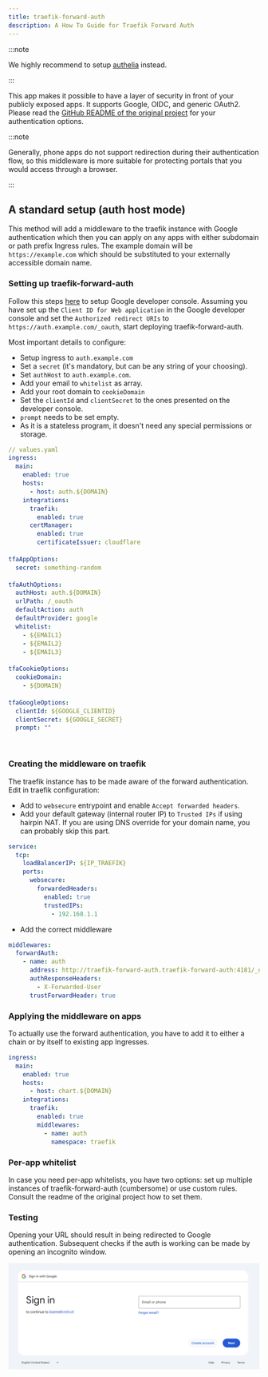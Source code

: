 ```yaml
---
title: traefik-forward-auth
description: A How To Guide for Traefik Forward Auth
---
```


:::note

We highly recommend to setup [authelia](/charts/premium/authelia/docs/Setup-Guide) instead.

:::

This app makes it possible to have a layer of security in front of your publicly exposed apps.
It supports Google, OIDC, and generic OAuth2.
Please read the [GitHub README of the original project](https://github.com/thomseddon/traefik-forward-auth) for your
authentication options.

:::note

Generally, phone apps do not support redirection during their authentication flow, so this middleware is more suitable for
protecting portals that you would access through a browser.

:::

## A standard setup (auth host mode)

This method will add a middleware to the traefik instance with Google authentication which then you can apply on any apps
with either subdomain or path prefix Ingress rules.
The example domain will be `https://example.com` which should be substituted to your externally accessible domain name.

### Setting up traefik-forward-auth
Follow this steps [here](https://github.com/thomseddon/traefik-forward-auth#google) to setup Google developer console.
Assuming you have set up the `Client ID for Web application` in the Google developer console and set the `Authorized redirect URIs` to
`https://auth.example.com/_oauth`, start deploying traefik-forward-auth.

Most important details to configure:
- Setup ingress to `auth.example.com`
- Set a `secret` (it's mandatory, but can be any string of your choosing).
- Set `authHost` to `auth.example.com`.
- Add your email to `whitelist` as array.
- Add your root domain to `cookieDomain`
- Set the `clientId` and `clientSecret` to the ones presented on the developer console. 
- `prompt` needs to be set empty.
- As it is a stateless program, it doesn't need any special permissions or storage.

```yaml
// values.yaml
ingress:
  main:
    enabled: true
    hosts:
      - host: auth.${DOMAIN}
    integrations:
      traefik:
        enabled: true
      certManager:
        enabled: true
        certificateIssuer: cloudflare

tfaAppOptions:
  secret: something-random

tfaAuthOptions:
  authHost: auth.${DOMAIN}
  urlPath: /_oauth
  defaultAction: auth
  defaultProvider: google
  whitelist:
    - ${EMAIL1}
    - ${EMAIL2}
    - ${EMAIL3}

tfaCookieOptions:
  cookieDomain:
    - ${DOMAIN}

tfaGoogleOptions:
  clientId: ${GOOGLE_CLIENTID}
  clientSecret: ${GOOGLE_SECRET}
  prompt: ""
```
<br>

### Creating the middleware on traefik

The traefik instance has to be made aware of the forward authentication. Edit in traefik configuration:

- Add to `websecure` entrypoint and enable `Accept forwarded headers`.
- Add your default gateway (internal router IP) to `Trusted IPs` if using hairpin NAT. If you are using DNS override for your
  domain name, you can probably skip this part.

```yaml
service:
  tcp:
    loadBalancerIP: ${IP_TRAEFIK}
    ports:
      websecure:
        forwardedHeaders:
          enabled: true
          trustedIPs:
            - 192.168.1.1
```

- Add the correct middleware

```yaml
middlewares:
  forwardAuth:
    - name: auth
      address: http://traefik-forward-auth.traefik-forward-auth:4181/_oauth
      authResponseHeaders:
        - X-Forwarded-User
      trustForwardHeader: true
```

### Applying the middleware on apps

To actually use the forward authentication, you have to add it to either a chain or by itself to existing app Ingresses.

```yaml
ingress:
  main:
    enabled: true
    hosts:
      - host: chart.${DOMAIN} 
    integrations:
      traefik:
        enabled: true
        middlewares:
          - name: auth
            namespace: traefik
```

### Per-app whitelist

In case you need per-app whitelists, you have two options: set up multiple instances of traefik-forward-auth (cumbersome) or
use custom rules. Consult the readme of the original project how to set them.

### Testing

Opening your URL should result in being redirected to Google authentication. Subsequent checks if the auth is working can be
made by opening an incognito window.

![signin](.\img\sign_in.png)
